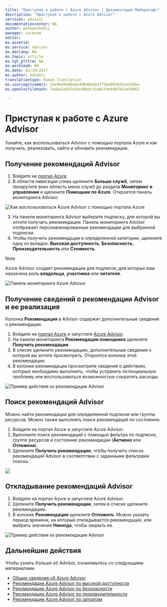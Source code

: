 ```yaml
---
title: "Приступая к работе с Azure Advisor | Документация Майкрософт"
description: "Приступая к работе с Azure Advisor"
services: advisor
documentationcenter: NA
author: manbeenkohli
manager: carmonm
editor: 
ms.assetid: 
ms.service: advisor
ms.devlang: NA
ms.topic: article
ms.tgt_pltfrm: NA
ms.workload: NA
ms.date: 02/10/2017
ms.author: makohli
translationtype: Human Translation
ms.sourcegitcommit: 14e9e494d6e824964b9164ff36d9938341e244be
ms.openlocfilehash: 7adaa1a457e19c66bdc31a01f4e04b7911e58062

---
```


# <a name="get-started-with-azure-advisor"></a>Приступая к работе с Azure Advisor

Узнайте, как воспользоваться Advisor с помощью портала Azure и как получить, реализовать, найти и обновить рекомендации.

## <a name="get-advisor-recommendations"></a>Получение рекомендаций Advisor

1. Войдите на [портал Azure](https://portal.azure.com).
2. В области навигации слева щелкните **Больше служб**, затем прокрутите вниз область меню служб до раздела **Мониторинг и управление** и щелкните **Помощник по Azure**. Откроется панель мониторинга Advisor.

  ![Как воспользоваться Azure Advisor с помощью портала Azure](./media/advisor-overview/advisor-azure-portal-menu.png) 

3. На панели мониторинга Advisor выберите подписку, для которой вы хотите получать рекомендации. Панель мониторинга Advisor отображает персонализированные рекомендации для выбранной подписки. 
4. Чтобы получить рекомендации в определенной категории, щелкните одну из вкладок: **Высокая доступность**, **Безопасность**, **Производительность** или **Стоимость**.
 
> [!NOTE]
> Azure Advisor создает рекомендации для подписок, для которых вам назначена роль **владельца**, **участника** или **читателя**.

  ![Панель мониторинга Azure Advisor](./media/advisor-overview/advisor-all-tab.png)

## <a name="get-advisor-recommendation-details-and-implement-a-recommendation"></a>Получение сведений о рекомендации Advisor и ее реализация

Колонка **Рекомендация** в Advisor содержит дополнительные сведения о рекомендации. 

1. Войдите на [портал Azure](https://portal.azure.com) и запустите [Azure Advisor](https://aka.ms/azureadvisordashboard).
2. На панели мониторинга **Рекомендации помощника** щелкните **Получить рекомендации**.
3. В списке щелкните рекомендацию, дополнительные сведения о которой вы хотите просмотреть. Откроется колонка этой рекомендации.
4. В колонке рекомендации просмотрите сведения о действиях, которые необходимо выполнить, чтобы устранить потенциальную проблему или воспользоваться возможностью сократить расходы. 
  
  ![Пример действия из рекомендации Advisor](./media/advisor-overview/advisor-recommendation-action-example.png)

## <a name="search-for-advisor-recommendations"></a>Поиск рекомендаций Advisor

Можно найти рекомендации для определенной подписки или группы ресурсов. Можно также выполнять поиск рекомендаций по состоянию.

1. Войдите на портал Azure и запустите Azure Advisor.
2. Выполните поиск рекомендаций с помощью фильтра по подписке, группе ресурсов и состоянию рекомендации (**Активно** или **Отложена**).
3. Щелкните **Получить рекомендации**, чтобы получить список рекомендаций Advisor в соответствии с заданными фильтрами поиска.

  ![](./media/advisor-get-started/advisor-search.png)

## <a name="snooze-advisor-recommendations"></a>Откладывание рекомендаций Advisor

1. Войдите на портал Azure и запустите Azure Advisor.
2. Щелкните **Получить рекомендации**, затем в списке щелкните рекомендацию.
3. В колонке **Рекомендация** щелкните **Отложить**.  Можно указать период времени, на который откладывается рекомендация, или выбрать значение **Никогда**, чтобы закрыть ее.

  ![Пример действия из рекомендации Advisor](./media/advisor-get-started/advisor-snooze.png)



## <a name="next-steps"></a>Дальнейшие действия

Чтобы узнать больше об Advisor, ознакомьтесь со следующими материалами.
-  [Общие сведения об Azure Advisor](advisor-overview.md)
-  [Рекомендации Azure Advisor по высокой доступности](advisor-high-availability-recommendations.md)
-  [Рекомендации Azure Advisor по безопасности](advisor-security-recommendations.md)
-  [Рекомендации Azure Advisor по производительности](advisor-performance-recommendations.md)
-  [Рекомендации Azure Advisor по затратам](advisor-performance-recommendations.md)



<!--HONumber=Nov16_HO3-->


